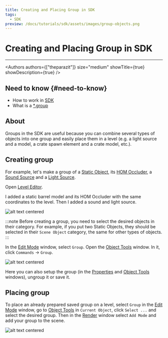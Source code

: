 ```yaml
---
title: Creating and Placing Group in SDK
tags:
  - SDK
preview: /docs/tutorials/sdk/assets/images/group-objects.png
---
```


# Creating and Placing Group in SDK

___

<Authors
  authors={["theparazit"]}
  size="medium"
  showTitle={true}
  showDescription={true}
/>

## Need to know {#need-to-know}

- How to work in [SDK](../../modding-tools/sdk/README.md)
- What is a [*.group](../../references/file-formats/models/group.md)

## About

Groups in the SDK are useful because you can combine several types of objects into one group and easily place them in a level (e.g. a light source and a model, a crate spawn element and a crate model, etc.).

## Creating group

For example, let's make a group of a [Static Object](../../glossary/glossary.html#static-object), its [HOM Occluder](../../glossary/glossary.html#hierarchical-occluder-mesh), a [Sound Source](../../glossary/glossary.html#sound-source-object) and a [Light Source](../../glossary/glossary.html#light-source-object).

Open [Level Editor](../../modding-tools/sdk/level-editor/README.md).

I added a static barrel model and its HOM Occluder with the same coordinates to the level.
Then I added a sound and light source.

![alt text centered](assets/images/group-objects.png)

:::note
Before creating a group, you need to select the desired objects in their category. For example, if you put two Static Objects, they should be selected in their `Scene Object` category, the same for other types of objects.
:::

In the [Edit Mode](../../modding-tools/sdk/level-editor/edit-mode.md) window, select `Group`.
Open the [Object Tools](../../modding-tools/sdk/level-editor/object-tools.md) window. In it, click `Commands` -> `Group`.

![alt text centered](assets/gifs/group-objects.gif)

Here you can also setup the group (in the [Properties](../../modding-tools/sdk/level-editor/properties.md) and [Object Tools](../../modding-tools/sdk/level-editor/object-tools.md) windows), ungroup it or save it.

## Placing group

To place an already prepared saved group on a level, select `Group` in the [Edit Mode](../../modding-tools/sdk/level-editor/edit-mode.md) window, go to [Object Tools](../../modding-tools/sdk/level-editor/object-tools.md) in `Current Object`, click `Select ...` and select the desired group. Then in the [Render](../../modding-tools/sdk/level-editor/render.md) window select `Add Mode` and add your group to the scene.

![alt text centered](assets/gifs/place-group-objects.gif)
